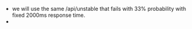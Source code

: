 - we will use the same /api/unstable that fails with 33% probability with fixed 2000ms response time.
- 
